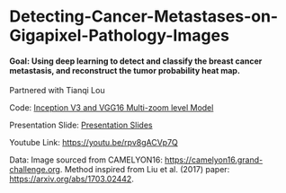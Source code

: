 # Detecting-Cancer-Metastases-on-Gigapixel-Pathology-Images
#### Goal: Using deep learning to detect and classify the breast cancer metastasis, and reconstruct the tumor probability heat map. 
 Partnered with Tianqi Lou
 
 Code: [Inception V3 and VGG16 Multi-zoom level Model](COMS4995_final_project.ipynb)
 
 Presentation Slide: [Presentation Slides](presentation.pdf)
 
 Youtube Link: https://youtu.be/rpv8gACVp7Q
 
 Data: Image sourced from CAMELYON16: https://camelyon16.grand-challenge.org. Method inspired from Liu et al. (2017) paper: https://arxiv.org/abs/1703.02442.
